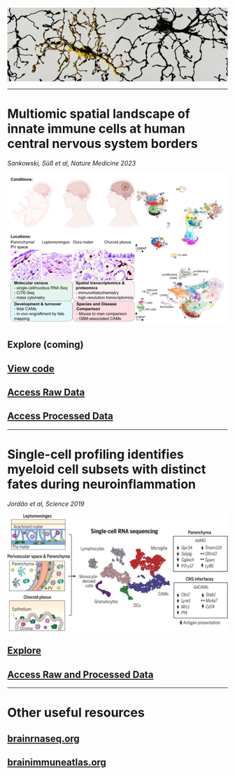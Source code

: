 ![](/assets/img/microglia.JPG)

-------------
# Multiomic spatial landscape of innate immune cells at human central nervous system borders

*Sankowski, Süß et al, Nature Medicine 2023*

![](/assets/img/image-for-brain-immunity-website.png)

## Explore (coming)

## [View code](https://github.com/rsankowski/sankowski_et_al_human_CAMs_code)

## [Access Raw Data](https://ega-archive.org/studies/EGAS50000000030)

## [Access Processed Data](https://www.ncbi.nlm.nih.gov/geo/query/acc.cgi?acc=GSE245311)

-------------
# Single-cell profiling identifies myeloid cell subsets with distinct fates during neuroinflammation

*Jordão et al, Science 2019*

![](/assets/img/363_aat7554_fa.jpeg)

## [Explore](https://single-cell.shinyapps.io/mouse-eae-myeloid-explorer/)

## [Access Raw and Processed Data](https://www.ncbi.nlm.nih.gov/geo/query/acc.cgi?acc=GSE118948)

-------------
# Other useful resources

## [brainrnaseq.org](brainrnaseq.org)

## [brainimmuneatlas.org](brainimmuneatlas.org)

